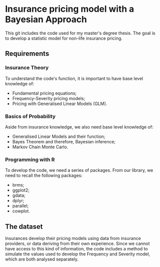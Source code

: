 # Insurance pricing model with a Bayesian Approach
This git includes the code used for my master's degree thesis. The goal is to develop a statistic model for non-life insurance pricing.
## Requirements
### Insurance Theory
To understand the code's function, it is important to have base level knowledge of:
- Fundamental pricing equations;
- Frequency-Severity pricing models;
- Pricing with Generalised Linear Models (GLM).
### Basics of Probability
Aside from insurance knowledge, we also need base level knowledge of:

- Generalised Linear Models and their function;
- Bayes Theorem and therefore, Bayesian inference;
- Markov Chain Monte Carlo.

### Programming with R
To develop the code, we need a series of packages. From our library, we need to recall the following packages:

- brms;
- ggplot2;
- gdata;
- dplyr;
- parallel;
- cowplot.
## The dataset
Insurances develop their pricing models using data from insurance providers, or data deriving from their own experience. Since we cannot have access to this kind of information, the code includes a method to simulate the values used to develop the Frequency and Severity model, which are both analysed separately.
